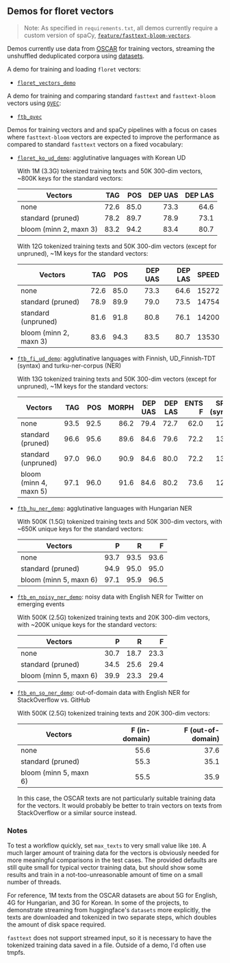 ## Demos for floret vectors

> Note: As specified in `requirements.txt`, all demos currently require
> a custom version of spaCy, [`feature/fasttext-bloom-vectors`](https://github.com/adrianeboyd/spaCy/tree/feature/fasttext-bloom-vectors).

Demos currently use data from [OSCAR](https://oscar-corpus.com) for
training vectors, streaming the unshuffled deduplicated corpora using
[datasets](https://huggingface.co/docs/datasets/).

A demo for training and loading `floret` vectors:

- [`floret_vectors_demo`](floret_vectors_demo)

A demo for training and comparing standard `fasttext` and `fasttext-bloom`
vectors using [`QVEC`](https://github.com/ytsvetko/qvec):

- [`ftb_qvec`](ftb_qvec)

Demos for training vectors and and spaCy pipelines with a focus on cases where
`fasttext-bloom` vectors are expected to improve the performance as compared to
standard `fasttext` vectors on a fixed vocabulary:

- [`floret_ko_ud_demo`](floret_ko_ud_demo): agglutinative languages with Korean UD

  With 1M (3.3G) tokenized training texts and 50K 300-dim vectors, ~800K
  keys for the standard vectors:

  | Vectors                |  TAG |  POS | DEP UAS | DEP LAS |
  | ---------------------- | ---: | ---: | ------: | ------: |
  | none                   | 72.6 | 85.0 |    73.3 |    64.6 |
  | standard (pruned)      | 78.2 | 89.7 |    78.9 |    73.1 |
  | bloom (minn 2, maxn 3) | 83.2 | 94.2 |    83.4 |    80.7 |

  With 12G tokenized training texts and 50K 300-dim vectors (except for
  unpruned), ~1M keys for the standard vectors:

  | Vectors                |  TAG |  POS | DEP UAS | DEP LAS | SPEED |
  | ---------------------- | ---: | ---: | ------: | ------: | ----: |
  | none                   | 72.6 | 85.0 |    73.3 |    64.6 | 15272 |
  | standard (pruned)      | 78.9 | 89.9 |    79.0 |    73.5 | 14754 |
  | standard (unpruned)    | 81.6 | 91.8 |    80.8 |    76.1 | 14200 |
  | bloom (minn 2, maxn 3) | 83.6 | 94.3 |    83.5 |    80.7 | 13530 |

- [`ftb_fi_ud_demo`](ftb_fi_ud_demo): agglutinative languages with Finnish,
  UD_Finnish-TDT (syntax) and turku-ner-corpus (NER)

  With 13G tokenized training texts and 50K 300-dim vectors (except for
  unpruned), ~1M keys for the standard vectors:

  | Vectors                |  TAG |  POS | MORPH | DEP UAS | DEP LAS | ENTS F | SPEED (syntax) |
  | ---------------------- | ---: | ---: | ----: | ------: | ------: | -----: | -------------: |
  | none                   | 93.5 | 92.5 |  86.2 |    79.4 |    72.7 |   62.0 |          12693 |
  | standard (pruned)      | 96.6 | 95.6 |  89.6 |    84.6 |    79.6 |   72.2 |          13407 |
  | standard (unpruned)    | 97.0 | 96.0 |  90.9 |    84.6 |    80.0 |   72.2 |          13269 |
  | bloom (minn 4, maxn 5) | 97.1 | 96.0 |  91.6 |    84.6 |    80.2 |   73.6 |          12044 |

- [`ftb_hu_ner_demo`](ftb_hu_ner_demo): agglutinative
  languages with Hungarian NER

  With 500K (1.5G) tokenized training texts and 50K 300-dim vectors, with
  ~650K unique keys for the standard vectors:

  | Vectors                |    P |    R |    F |
  | ---------------------- | ---: | ---: | ---: |
  | none                   | 93.7 | 93.5 | 93.6 |
  | standard (pruned)      | 94.9 | 95.0 | 95.0 |
  | bloom (minn 5, maxn 6) | 97.1 | 95.9 | 96.5 |

- [`ftb_en_noisy_ner_demo`](ftb_en_noisy_ner_demo): noisy
  data with English NER for Twitter on emerging events

  With 500K (2.5G) tokenized training texts and 20K 300-dim vectors, with
  ~200K unique keys for the standard vectors:

  | Vectors                |    P |    R |    F |
  | ---------------------- | ---: | ---: | ---: |
  | none                   | 30.7 | 18.7 | 23.3 |
  | standard (pruned)      | 34.5 | 25.6 | 29.4 |
  | bloom (minn 5, maxn 6) | 39.9 | 23.3 | 29.4 |

- [`ftb_en_so_ner_demo`](ftb_en_so_ner_demo):
  out-of-domain data with English NER for StackOverflow vs. GitHub

  With 500K (2.5G) tokenized training texts and 20K 300-dim vectors:

  | Vectors                | F (in-domain) | F (out-of-domain) |
  | ---------------------- | ------------: | ----------------: |
  | none                   |          55.6 |              37.6 |
  | standard (pruned)      |          55.3 |              35.1 |
  | bloom (minn 5, maxn 6) |          55.5 |              35.9 |

  In this case, the OSCAR texts are not particularly suitable training
  data for the vectors. It would probably be better to train vectors on
  texts from StackOverflow or a similar source instead.

### Notes

To test a workflow quickly, set `max_texts` to very small value like
`100`. A much larger amount of training data for the vectors is
obviously needed for more meaningful comparisons in the test cases. The
provided defaults are still quite small for typical vector training
data, but should show some results and train in a not-too-unreasonable
amount of time on a small number of threads.

For reference, 1M texts from the OSCAR datasets are about 5G for
English, 4G for Hungarian, and 3G for Korean. In some of the projects,
to demonstrate streaming from huggingface's `datasets` more explicitly,
the texts are downloaded and tokenized in two separate steps, which
doubles the amount of disk space required.

`fasttext` does not support streamed input, so it is necessary to have
the tokenized training data saved in a file. Outside of a demo, I'd
often use tmpfs.
